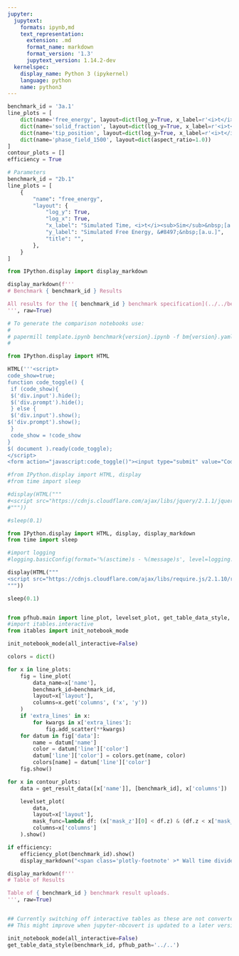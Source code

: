 ```yaml
---
jupyter:
  jupytext:
    formats: ipynb,md
    text_representation:
      extension: .md
      format_name: markdown
      format_version: '1.3'
      jupytext_version: 1.14.2-dev
  kernelspec:
    display_name: Python 3 (ipykernel)
    language: python
    name: python3
---
```


```python papermill={"duration": 0.013456, "end_time": "2023-07-17T20:40:14.524558", "exception": false, "start_time": "2023-07-17T20:40:14.511102", "status": "completed"} tags=["parameters"]
benchmark_id = '3a.1'
line_plots = [
    dict(name='free_energy', layout=dict(log_y=True, x_label=r'<i>t</i>', y_label=r'&#8497;', range_y=[1.8e6, 2.4e6], title="Free Energy v Time")),
    dict(name='solid_fraction', layout=dict(log_y=True, x_label=r'<i>t</i>')),
    dict(name='tip_position', layout=dict(log_y=True, x_label=r'<i>t</i>')),
    dict(name='phase_field_1500', layout=dict(aspect_ratio=1.0))
]
contour_plots = []
efficiency = True
```

```python papermill={"duration": 0.00843, "end_time": "2023-07-17T20:40:14.538712", "exception": false, "start_time": "2023-07-17T20:40:14.530282", "status": "completed"} tags=["injected-parameters"]
# Parameters
benchmark_id = "2b.1"
line_plots = [
    {
        "name": "free_energy",
        "layout": {
            "log_y": True,
            "log_x": True,
            "x_label": "Simulated Time, <i>t</i><sub>Sim</sub>&nbsp;[a.u.]",
            "y_label": "Simulated Free Energy, &#8497;&nbsp;[a.u.]",
            "title": "",
        },
    }
]

```

```python papermill={"duration": 0.010602, "end_time": "2023-07-17T20:40:14.553022", "exception": false, "start_time": "2023-07-17T20:40:14.542420", "status": "completed"} tags=[]
from IPython.display import display_markdown

display_markdown(f'''
# Benchmark { benchmark_id } Results

All results for the [{ benchmark_id } benchmark specification](../../benchmarks/benchmark{ benchmark_id }.ipynb/).
''', raw=True)
```

```python papermill={"duration": 0.007536, "end_time": "2023-07-17T20:40:14.562663", "exception": false, "start_time": "2023-07-17T20:40:14.555127", "status": "completed"} tags=[]
# To generate the comparison notebooks use:
# 
# papermill template.ipynb benchmark{version}.ipynb -f bm{version}.yaml
#
```

```python papermill={"duration": 0.017572, "end_time": "2023-07-17T20:40:14.582314", "exception": false, "start_time": "2023-07-17T20:40:14.564742", "status": "completed"} tags=[]
from IPython.display import HTML

HTML('''<script>
code_show=true; 
function code_toggle() {
 if (code_show){
 $('div.input').hide();
 $('div.prompt').hide();
 } else {
 $('div.input').show();
$('div.prompt').show();
 }
 code_show = !code_show
} 
$( document ).ready(code_toggle);
</script>
<form action="javascript:code_toggle()"><input type="submit" value="Code Toggle"></form>''')
```

```python papermill={"duration": 0.674068, "end_time": "2023-07-17T20:40:15.258911", "exception": false, "start_time": "2023-07-17T20:40:14.584843", "status": "completed"} tags=[]
#from IPython.display import HTML, display
#from time import sleep

#display(HTML("""
#<script src="https://cdnjs.cloudflare.com/ajax/libs/jquery/2.1.1/jquery.min.js"></script>
#"""))

#sleep(0.1)

from IPython.display import HTML, display, display_markdown
from time import sleep

#import logging
#logging.basicConfig(format='%(asctime)s - %(message)s', level=logging.DEBUG)

display(HTML("""
<script src="https://cdnjs.cloudflare.com/ajax/libs/require.js/2.1.10/require.min.js"></script>
"""))

sleep(0.1)


from pfhub.main import line_plot, levelset_plot, get_table_data_style, plot_order_of_accuracy, get_result_data, efficiency_plot
#import itables.interactive
from itables import init_notebook_mode

init_notebook_mode(all_interactive=False)
```

```python papermill={"duration": 3.844435, "end_time": "2023-07-17T20:40:19.111060", "exception": false, "start_time": "2023-07-17T20:40:15.266625", "status": "completed"} tags=[]
colors = dict()

for x in line_plots:
    fig = line_plot(
        data_name=x['name'],
        benchmark_id=benchmark_id,
        layout=x['layout'],
        columns=x.get('columns', ('x', 'y'))
    )
    if 'extra_lines' in x:
        for kwargs in x['extra_lines']:
            fig.add_scatter(**kwargs)  
    for datum in fig['data']:
        name = datum['name']
        color = datum['line']['color']
        datum['line']['color'] = colors.get(name, color)
        colors[name] = datum['line']['color']
    fig.show()
```

```python papermill={"duration": 0.07374, "end_time": "2023-07-17T20:40:19.252591", "exception": false, "start_time": "2023-07-17T20:40:19.178851", "status": "completed"} tags=[]
for x in contour_plots:
    data = get_result_data([x['name']], [benchmark_id], x['columns'])

    levelset_plot(
        data,
        layout=x['layout'],
        mask_func=lambda df: (x['mask_z'][0] < df.z) & (df.z < x['mask_z'][1]),
        columns=x['columns']
    ).show()
```

```python papermill={"duration": 2.005167, "end_time": "2023-07-17T20:40:21.323233", "exception": false, "start_time": "2023-07-17T20:40:19.318066", "status": "completed"} tags=[]
if efficiency:
    efficiency_plot(benchmark_id).show()
    display_markdown("<span class='plotly-footnote' >* Wall time divided by the total simulated time.</span>", raw=True)

```

```python papermill={"duration": 0.072643, "end_time": "2023-07-17T20:40:21.459595", "exception": false, "start_time": "2023-07-17T20:40:21.386952", "status": "completed"} tags=[]
display_markdown(f'''
# Table of Results

Table of { benchmark_id } benchmark result uploads.
''', raw=True)
```

```python papermill={"duration": 0.067161, "end_time": "2023-07-17T20:40:21.590841", "exception": false, "start_time": "2023-07-17T20:40:21.523680", "status": "completed"} tags=[]

```

```python papermill={"duration": 1.012487, "end_time": "2023-07-17T20:40:22.671975", "exception": false, "start_time": "2023-07-17T20:40:21.659488", "status": "completed"} tags=[]
## Currently switching off interactive tables as these are not converted to HTML properly.
## This might improve when jupyter-nbcovert is updated to a later version.

init_notebook_mode(all_interactive=False)
get_table_data_style(benchmark_id, pfhub_path='../..')
```

```python papermill={"duration": 0.064453, "end_time": "2023-07-17T20:40:22.800690", "exception": false, "start_time": "2023-07-17T20:40:22.736237", "status": "completed"} tags=[]

```
